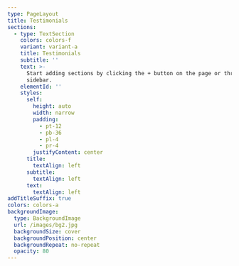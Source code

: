 ```yaml
---
type: PageLayout
title: Testimonials
sections:
  - type: TextSection
    colors: colors-f
    variant: variant-a
    title: Testimonials
    subtitle: ''
    text: >-
      Start adding sections by clicking the + button on the page or through the
      sidebar.
    elementId: ''
    styles:
      self:
        height: auto
        width: narrow
        padding:
          - pt-12
          - pb-36
          - pl-4
          - pr-4
        justifyContent: center
      title:
        textAlign: left
      subtitle:
        textAlign: left
      text:
        textAlign: left
addTitleSuffix: true
colors: colors-a
backgroundImage:
  type: BackgroundImage
  url: /images/bg2.jpg
  backgroundSize: cover
  backgroundPosition: center
  backgroundRepeat: no-repeat
  opacity: 80
---
```

